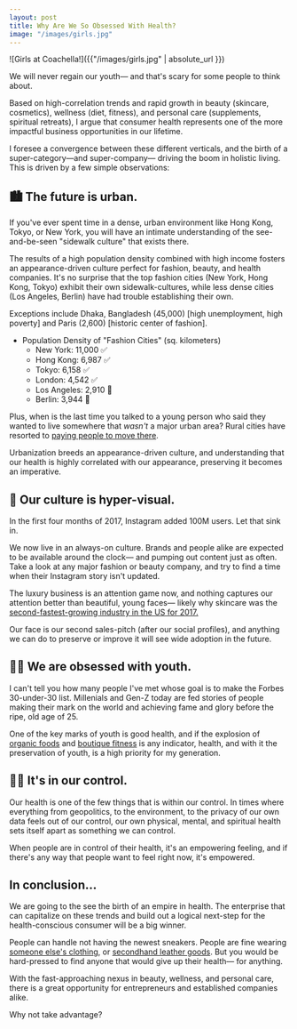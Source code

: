 ```yaml
---
layout: post
title: Why Are We So Obsessed With Health?
image: "/images/girls.jpg"
---
```


![Girls at Coachella!]({{"/images/girls.jpg" | absolute_url }})

We will never regain our youth— and that's scary for some people to think about. 

Based on high-correlation trends and rapid growth in beauty (skincare, cosmetics), wellness (diet, fitness), and personal care (supplements, spiritual retreats), I argue that consumer health represents one of the more impactful business opportunities in our lifetime. 

I foresee a convergence between these different verticals, and the birth of a super-category—and super-company— driving the boom in holistic living. This is driven by a few simple observations: 

## 🏙 The future is urban. 

If you've ever spent time in a dense, urban environment like Hong Kong, Tokyo, or New York, you will have an intimate understanding of the see-and-be-seen "sidewalk culture" that exists there. 

The results of a high population density combined with high income fosters an appearance-driven culture perfect for fashion, beauty, and health companies. It's no surprise that the top fashion cities (New York, Hong Kong, Tokyo) exhibit their own sidewalk-cultures, while less dense cities (Los Angeles, Berlin) have had trouble establishing their own. 

Exceptions include Dhaka, Bangladesh (45,000) [high unemployment, high poverty] and Paris (2,600) [historic center of fashion]. 

- Population Density of "Fashion Cities" (sq. kilometers)
	- New York: 11,000 ✅
	- Hong Kong: 6,987 ✅
	- Tokyo: 6,158 ✅
	- London: 4,542 ✅
	- Los Angeles: 2,910 🚫
	- Berlin: 3,944 🚫

Plus, when is the last time you talked to a young person who said they wanted to live somewhere that <i>wasn't</i> a major urban area? Rural cities have resorted to <a href="https://www.wsj.com/articles/how-bad-is-the-labor-shortage-cities-will-pay-you-to-move-there-1525102030">paying people to move there</a>. 


Urbanization breeds an appearance-driven culture, and understanding that our health is highly correlated with our appearance, preserving it becomes an imperative. 

## 👀 Our culture is hyper-visual.  

In the first four months of 2017, Instagram added 100M users. Let that sink in. 

We now live in an always-on culture. Brands and people alike are expected to be available around the clock— and pumping out content just as often. Take a look at any major fashion or beauty company, and try to find a time when their Instagram story isn't updated.  

The luxury business is an attention game now, and nothing captures our attention better than beautiful, young faces— likely why skincare was the <a href="https://www.businessoffashion.com/articles/professional/9-trends-defining-the-beauty-revolution">second-fastest-growing industry in the US for 2017.</a> 

Our face is our second sales-pitch (after our social profiles), and anything we can do to preserve or improve it will see wide adoption in the future. 

## 👶🏼‍ We are obsessed with youth. 

I can't tell you how many people I've met whose goal is to make the Forbes 30-under-30 list. Millenials and Gen-Z today are fed stories of people making their mark on the world and achieving fame and glory before the ripe, old age of 25.

One of the key marks of youth is good health, and if the explosion of <a href="https://www.ota.com/resources/market-analysis">organic foods</a> and <a href="https://www.spynergyconsulting.com/boutiqe-fitness-industry-statistics/">boutique fitness</a> is any indicator, health, and with it the preservation of youth, is a high priority for my generation. 


## 🙇🏼‍ It's in our control. 

Our health is one of the few things that is within our control. In times where everything from geopolitics, to the environment, to the privacy of our own data feels out of our control, our own physical, mental, and spiritual health sets itself apart as something we can control. 

When people are in control of their health, it's an empowering feeling, and if there's any way that people want to feel right now, it's empowered. 

## In conclusion... 

We are going to the see the birth of an empire in health. The enterprise that can capitalize on these trends and build out a logical next-step for the health-conscious consumer will be a big winner. 

People can handle not having the newest sneakers. People are fine wearing <a href="https://www.grailed.com/">someone else's clothing</a>, or <a href="https://www.therealreal.com/">secondhand leather goods</a>. But you would be hard-pressed to find anyone that would give up their health— for anything.

With the fast-approaching nexus in beauty, wellness, and personal care, there is a great opportunity for entrepreneurs and established companies alike. 

Why not take advantage? 




